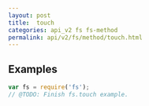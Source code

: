 ```yaml
---
layout: post
title:  touch
categories: api_v2 fs fs-method
permalink: api/v2/fs/method/touch.html
---
```


## Examples

```javascript
var fs = require('fs');
// @TODO: Finish fs.touch example.
```








